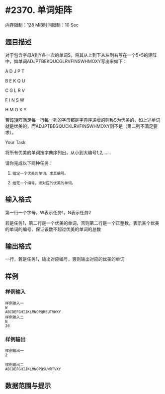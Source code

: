 # #2370. 单词矩阵

内存限制：128 MiB时间限制：10 Sec

## 题目描述

对于包含字母A到Y各一次的单词S，将其从上到下从左到右写在一个5*5的矩阵中，如单词ADJPTBEKQUCGLRVFINSWHMOXY写出来如下：

A D J P T

B E K Q U

C G L R V

F I N S W

H M O X Y

若该矩阵满足每一行每一列的字母都是字典序递增的则称S为优美的，如上述单词就是优美的，而ADJPTBEGQUCKLRVFINSWHMOXY则不是（第二列不满足要求）。

Your Task

将所有优美的单词按字典序列出，从小到大编号1,2,&hellip;&hellip;

请你完成以下两种任务：

1.     给定一个优美的单词，求其编号。

2.     给定一个编号，求对应的优美的单词。

## 输入格式

第一行一个字母，W表示任务1，N表示任务2

若是任务1，第二行是一个优美的单词，否则第二行是一个正整数，表示某个优美的单词的编号，保证该数不超过优美的单词的总数

## 输出格式

一行，若是任务1，输出对应编号，否则输出对应的优美的单词

## 样例

### 样例输入

    
    样例输入一
    W
    ABCDEFGHIJKLMNOPQRSUTVWXY
    样例输入二
    N
    20
    
    
    

### 样例输出

    
    样例输出一
    2
    
    样例输出二
    ABCDEFGHIJKLMNOPQSUWRTVXY
    

## 数据范围与提示
